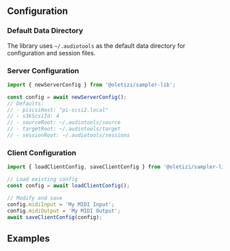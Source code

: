 ## Configuration

### Default Data Directory

The library uses `~/.audiotools` as the default data directory for configuration and session files.

### Server Configuration

```typescript
import { newServerConfig } from '@oletizi/sampler-lib';

const config = await newServerConfig();
// Defaults:
// - piscsiHost: "pi-scsi2.local"
// - s3kScsiId: 4
// - sourceRoot: ~/.audiotools/source
// - targetRoot: ~/.audiotools/target
// - sessionRoot: ~/.audiotools/sessions
```

### Client Configuration

```typescript
import { loadClientConfig, saveClientConfig } from '@oletizi/sampler-lib';

// Load existing config
const config = await loadClientConfig();

// Modify and save
config.midiInput = 'My MIDI Input';
config.midiOutput = 'My MIDI Output';
await saveClientConfig(config);
```

## Examples
